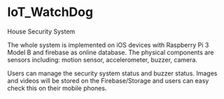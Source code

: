 # IoT_WatchDog


House Security System

The whole system is implemented on iOS devices with Raspberry Pi 3 Model B and firebase as online database.
The physical components are sensors including: motion sensor, accelerometer, buzzer, camera.

Users can manage the security system status and buzzer status. 
Images and videos will be stored on the Firebase/Storage and users can easy check this on their mobile phones.
